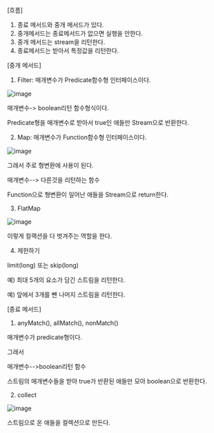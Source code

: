 [흐름]

1. 종료 메서드와 중개 메서드가 있다.
2. 중개메서드는 종료메서드가 없으면 실행을 안한다.
3. 중개 메서드는 stream을 리턴한다.
4. 종료메서드는 받아서 특정값을 리턴한다.

[중개 메서드]

1. Filter: 매개변수가 Predicate함수형 인터페이스이다. 

![image](https://user-images.githubusercontent.com/108928206/185147820-39a4ad5e-1d04-4a91-811b-f773351c0c37.png)

매개변수-> boolean리턴 함수형식이다.

Predicate형을 매개변수로 받아서 true인 애들만 Stream으로 반환한다.

2. Map: 매개변수가 Function함수형 인터페이스이다.

![image](https://user-images.githubusercontent.com/108928206/185148333-52921751-0381-472d-a7af-63e47c2d359b.png)

그래서 주로 형변환에 사용이 된다.

매개변수--> 다른것을 리턴하는 함수


Function으로 형변환이 일어난 애들을 Stream으로 return한다.

3. FlatMap

![image](https://user-images.githubusercontent.com/108928206/185148984-14092e11-9d06-43df-8040-4f5f25247e1c.png)

이렇게 컬랙션을 다 벗겨주는 역할을 한다.

4. 제한하기

limit(long) 또는 skip(long)

예) 최대 5개의 요소가 담긴 스트림을 리턴한다.

예) 앞에서 3개를 뺀 나머지 스트림을 리턴한다.

[종료 메서드]

1. anyMatch(), allMatch(), nonMatch()

매개변수가 predicate형이다.

그래서

매개변수-->boolean리턴 함수

스트림의 매개변수들을 받아 true가 반환된 애들만 모아 boolean으로 반환한다.

2. collect

![image](https://user-images.githubusercontent.com/108928206/185149907-5dd90b76-7aa7-4ace-bc7c-4160f518f727.png)

스트림으로 온 애들을 컬렉션으로 만든다.
